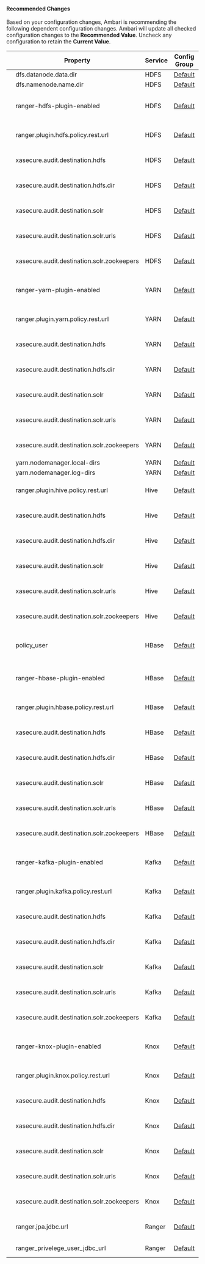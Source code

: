 





#### Recommended Changes

Based on your configuration changes, Ambari is recommending the following dependent configuration changes.
Ambari will update all checked configuration changes to the **Recommended Value**. Uncheck any configuration to retain the **Current Value**.

|      | Property                                 | Service | Config Group                      | File Name                      | Current ValueRecommended Value           |
| ---- | ---------------------------------------- | ------- | --------------------------------- | ------------------------------ | ---------------------------------------- |
|      | dfs.datanode.data.dir                    | HDFS    | [Default](javascript:void(null);) | hdfs-site                      | /hadoop/hdfs/data/hadoop/hdfs/data,/home/hadoop/hdfs/data |
|      | dfs.namenode.name.dir                    | HDFS    | [Default](javascript:void(null);) | hdfs-site                      | /hadoop/hdfs/namenode/hadoop/hdfs/namenode,/home/hadoop/hdfs/namenode |
|      | ranger-hdfs-plugin-enabled               | HDFS    | [Default](javascript:void(null);) | ranger-hdfs-plugin-properties  | Property undefinedNo                     |
|      | ranger.plugin.hdfs.policy.rest.url       | HDFS    | [Default](javascript:void(null);) | ranger-hdfs-security           | Property undefinedhttp://openldap.jd.com:6080 |
|      | xasecure.audit.destination.hdfs          | HDFS    | [Default](javascript:void(null);) | ranger-hdfs-audit              | Property undefinedtrue                   |
|      | xasecure.audit.destination.hdfs.dir      | HDFS    | [Default](javascript:void(null);) | ranger-hdfs-audit              | Property undefinedhdfs://openldap.jd.com:8020/ranger/audit |
|      | xasecure.audit.destination.solr          | HDFS    | [Default](javascript:void(null);) | ranger-hdfs-audit              | Property undefinedtrue                   |
|      | xasecure.audit.destination.solr.urls     | HDFS    | [Default](javascript:void(null);) | ranger-hdfs-audit              | Property undefined                       |
|      | xasecure.audit.destination.solr.zookeepers | HDFS    | [Default](javascript:void(null);) | ranger-hdfs-audit              | Property undefinedNONE                   |
|      | ranger-yarn-plugin-enabled               | YARN    | [Default](javascript:void(null);) | ranger-yarn-plugin-properties  | Property undefinedNo                     |
|      | ranger.plugin.yarn.policy.rest.url       | YARN    | [Default](javascript:void(null);) | ranger-yarn-security           | Property undefinedhttp://openldap.jd.com:6080 |
|      | xasecure.audit.destination.hdfs          | YARN    | [Default](javascript:void(null);) | ranger-yarn-audit              | Property undefinedtrue                   |
|      | xasecure.audit.destination.hdfs.dir      | YARN    | [Default](javascript:void(null);) | ranger-yarn-audit              | Property undefinedhdfs://openldap.jd.com:8020/ranger/audit |
|      | xasecure.audit.destination.solr          | YARN    | [Default](javascript:void(null);) | ranger-yarn-audit              | Property undefinedtrue                   |
|      | xasecure.audit.destination.solr.urls     | YARN    | [Default](javascript:void(null);) | ranger-yarn-audit              | Property undefined                       |
|      | xasecure.audit.destination.solr.zookeepers | YARN    | [Default](javascript:void(null);) | ranger-yarn-audit              | Property undefinedNONE                   |
|      | yarn.nodemanager.local-dirs              | YARN    | [Default](javascript:void(null);) | yarn-site                      | /hadoop/yarn/local/hadoop/yarn/local,/home/hadoop/yarn/local |
|      | yarn.nodemanager.log-dirs                | YARN    | [Default](javascript:void(null);) | yarn-site                      | /hadoop/yarn/log/hadoop/yarn/log,/home/hadoop/yarn/log |
|      | ranger.plugin.hive.policy.rest.url       | Hive    | [Default](javascript:void(null);) | ranger-hive-security           | Property undefinedhttp://openldap.jd.com:6080 |
|      | xasecure.audit.destination.hdfs          | Hive    | [Default](javascript:void(null);) | ranger-hive-audit              | Property undefinedtrue                   |
|      | xasecure.audit.destination.hdfs.dir      | Hive    | [Default](javascript:void(null);) | ranger-hive-audit              | Property undefinedhdfs://openldap.jd.com:8020/ranger/audit |
|      | xasecure.audit.destination.solr          | Hive    | [Default](javascript:void(null);) | ranger-hive-audit              | Property undefinedtrue                   |
|      | xasecure.audit.destination.solr.urls     | Hive    | [Default](javascript:void(null);) | ranger-hive-audit              | Property undefined                       |
|      | xasecure.audit.destination.solr.zookeepers | Hive    | [Default](javascript:void(null);) | ranger-hive-audit              | Property undefinedNONE                   |
|      | policy_user                              | HBase   | [Default](javascript:void(null);) | ranger-hbase-plugin-properties | Property undefinedambari-qa              |
|      | ranger-hbase-plugin-enabled              | HBase   | [Default](javascript:void(null);) | ranger-hbase-plugin-properties | Property undefinedNo                     |
|      | ranger.plugin.hbase.policy.rest.url      | HBase   | [Default](javascript:void(null);) | ranger-hbase-security          | Property undefinedhttp://openldap.jd.com:6080 |
|      | xasecure.audit.destination.hdfs          | HBase   | [Default](javascript:void(null);) | ranger-hbase-audit             | Property undefinedtrue                   |
|      | xasecure.audit.destination.hdfs.dir      | HBase   | [Default](javascript:void(null);) | ranger-hbase-audit             | Property undefinedhdfs://openldap.jd.com:8020/ranger/audit |
|      | xasecure.audit.destination.solr          | HBase   | [Default](javascript:void(null);) | ranger-hbase-audit             | Property undefinedtrue                   |
|      | xasecure.audit.destination.solr.urls     | HBase   | [Default](javascript:void(null);) | ranger-hbase-audit             | Property undefined                       |
|      | xasecure.audit.destination.solr.zookeepers | HBase   | [Default](javascript:void(null);) | ranger-hbase-audit             | Property undefinedNONE                   |
|      | ranger-kafka-plugin-enabled              | Kafka   | [Default](javascript:void(null);) | ranger-kafka-plugin-properties | Property undefinedNo                     |
|      | ranger.plugin.kafka.policy.rest.url      | Kafka   | [Default](javascript:void(null);) | ranger-kafka-security          | Property undefinedhttp://openldap.jd.com:6080 |
|      | xasecure.audit.destination.hdfs          | Kafka   | [Default](javascript:void(null);) | ranger-kafka-audit             | Property undefinedtrue                   |
|      | xasecure.audit.destination.hdfs.dir      | Kafka   | [Default](javascript:void(null);) | ranger-kafka-audit             | Property undefinedhdfs://openldap.jd.com:8020/ranger/audit |
|      | xasecure.audit.destination.solr          | Kafka   | [Default](javascript:void(null);) | ranger-kafka-audit             | Property undefinedtrue                   |
|      | xasecure.audit.destination.solr.urls     | Kafka   | [Default](javascript:void(null);) | ranger-kafka-audit             | Property undefined                       |
|      | xasecure.audit.destination.solr.zookeepers | Kafka   | [Default](javascript:void(null);) | ranger-kafka-audit             | Property undefinedNONE                   |
|      | ranger-knox-plugin-enabled               | Knox    | [Default](javascript:void(null);) | ranger-knox-plugin-properties  | Property undefinedNo                     |
|      | ranger.plugin.knox.policy.rest.url       | Knox    | [Default](javascript:void(null);) | ranger-knox-security           | Property undefinedhttp://openldap.jd.com:6080 |
|      | xasecure.audit.destination.hdfs          | Knox    | [Default](javascript:void(null);) | ranger-knox-audit              | Property undefinedtrue                   |
|      | xasecure.audit.destination.hdfs.dir      | Knox    | [Default](javascript:void(null);) | ranger-knox-audit              | Property undefinedhdfs://openldap.jd.com:8020/ranger/audit |
|      | xasecure.audit.destination.solr          | Knox    | [Default](javascript:void(null);) | ranger-knox-audit              | Property undefinedtrue                   |
|      | xasecure.audit.destination.solr.urls     | Knox    | [Default](javascript:void(null);) | ranger-knox-audit              | Property undefined                       |
|      | xasecure.audit.destination.solr.zookeepers | Knox    | [Default](javascript:void(null);) | ranger-knox-audit              | Property undefinedNONE                   |
|      | ranger.jpa.jdbc.url                      | Ranger  | [Default](javascript:void(null);) | ranger-admin-site              | jdbc:mysql://:3306/rangerjdbc:mysql://openldap.jd.com:3306/cloud_ranger |
|      | ranger_privelege_user_jdbc_url           | Ranger  | [Default](javascript:void(null);) | ranger-env                     | jdbc:mysql://:3306jdbc:mysql://openldap.jd.com:3306 |